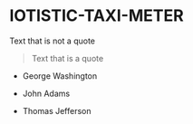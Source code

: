 # IOTISTIC-TAXI-METER

Text that is not a quote

> Text that is a quote


- George Washington
* John Adams
+ Thomas Jefferson
